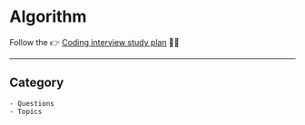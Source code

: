 # Algorithm

Follow the :point_right: [Coding interview study plan](https://www.techinterviewhandbook.org/coding-interview-study-plan/) :pray::pray:

---

## Category

```None
- Questions
- Topics
```
